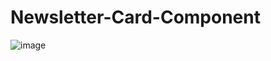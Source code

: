 # Newsletter-Card-Component
![image](https://github.com/shruti-875/Newsletter-Card-Component/assets/107703680/2d7d4af2-6c00-40b2-a2ff-d5d1f994574f)
